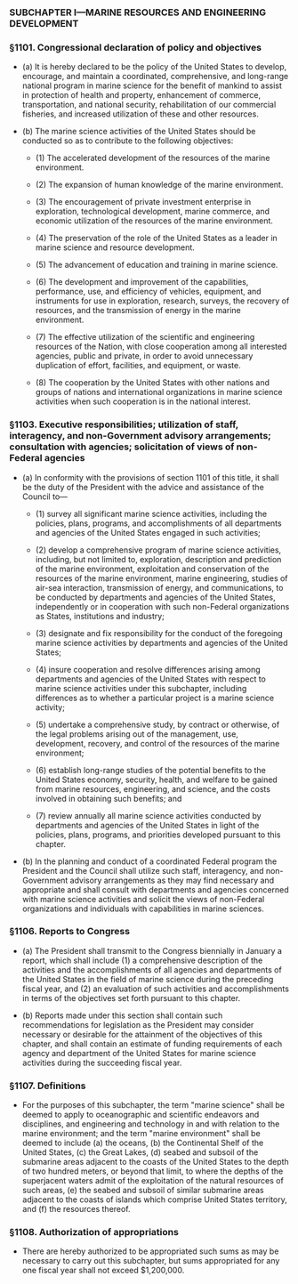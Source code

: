 ### SUBCHAPTER I—MARINE RESOURCES AND ENGINEERING DEVELOPMENT

### §1101. Congressional declaration of policy and objectives
* (a) It is hereby declared to be the policy of the United States to develop, encourage, and maintain a coordinated, comprehensive, and long-range national program in marine science for the benefit of mankind to assist in protection of health and property, enhancement of commerce, transportation, and national security, rehabilitation of our commercial fisheries, and increased utilization of these and other resources.

* (b) The marine science activities of the United States should be conducted so as to contribute to the following objectives:

  * (1) The accelerated development of the resources of the marine environment.

  * (2) The expansion of human knowledge of the marine environment.

  * (3) The encouragement of private investment enterprise in exploration, technological development, marine commerce, and economic utilization of the resources of the marine environment.

  * (4) The preservation of the role of the United States as a leader in marine science and resource development.

  * (5) The advancement of education and training in marine science.

  * (6) The development and improvement of the capabilities, performance, use, and efficiency of vehicles, equipment, and instruments for use in exploration, research, surveys, the recovery of resources, and the transmission of energy in the marine environment.

  * (7) The effective utilization of the scientific and engineering resources of the Nation, with close cooperation among all interested agencies, public and private, in order to avoid unnecessary duplication of effort, facilities, and equipment, or waste.

  * (8) The cooperation by the United States with other nations and groups of nations and international organizations in marine science activities when such cooperation is in the national interest.

### §1103. Executive responsibilities; utilization of staff, interagency, and non-Government advisory arrangements; consultation with agencies; solicitation of views of non-Federal agencies
* (a) In conformity with the provisions of section 1101 of this title, it shall be the duty of the President with the advice and assistance of the Council to—

  * (1) survey all significant marine science activities, including the policies, plans, programs, and accomplishments of all departments and agencies of the United States engaged in such activities;

  * (2) develop a comprehensive program of marine science activities, including, but not limited to, exploration, description and prediction of the marine environment, exploitation and conservation of the resources of the marine environment, marine engineering, studies of air-sea interaction, transmission of energy, and communications, to be conducted by departments and agencies of the United States, independently or in cooperation with such non-Federal organizations as States, institutions and industry;

  * (3) designate and fix responsibility for the conduct of the foregoing marine science activities by departments and agencies of the United States;

  * (4) insure cooperation and resolve differences arising among departments and agencies of the United States with respect to marine science activities under this subchapter, including differences as to whether a particular project is a marine science activity;

  * (5) undertake a comprehensive study, by contract or otherwise, of the legal problems arising out of the management, use, development, recovery, and control of the resources of the marine environment;

  * (6) establish long-range studies of the potential benefits to the United States economy, security, health, and welfare to be gained from marine resources, engineering, and science, and the costs involved in obtaining such benefits; and

  * (7) review annually all marine science activities conducted by departments and agencies of the United States in light of the policies, plans, programs, and priorities developed pursuant to this chapter.


* (b) In the planning and conduct of a coordinated Federal program the President and the Council shall utilize such staff, interagency, and non-Government advisory arrangements as they may find necessary and appropriate and shall consult with departments and agencies concerned with marine science activities and solicit the views of non-Federal organizations and individuals with capabilities in marine sciences.

### §1106. Reports to Congress
* (a) The President shall transmit to the Congress biennially in January a report, which shall include (1) a comprehensive description of the activities and the accomplishments of all agencies and departments of the United States in the field of marine science during the preceding fiscal year, and (2) an evaluation of such activities and accomplishments in terms of the objectives set forth pursuant to this chapter.

* (b) Reports made under this section shall contain such recommendations for legislation as the President may consider necessary or desirable for the attainment of the objectives of this chapter, and shall contain an estimate of funding requirements of each agency and department of the United States for marine science activities during the succeeding fiscal year.

### §1107. Definitions
* For the purposes of this subchapter, the term "marine science" shall be deemed to apply to oceanographic and scientific endeavors and disciplines, and engineering and technology in and with relation to the marine environment; and the term "marine environment" shall be deemed to include (a) the oceans, (b) the Continental Shelf of the United States, (c) the Great Lakes, (d) seabed and subsoil of the submarine areas adjacent to the coasts of the United States to the depth of two hundred meters, or beyond that limit, to where the depths of the superjacent waters admit of the exploitation of the natural resources of such areas, (e) the seabed and subsoil of similar submarine areas adjacent to the coasts of islands which comprise United States territory, and (f) the resources thereof.

### §1108. Authorization of appropriations
* There are hereby authorized to be appropriated such sums as may be necessary to carry out this subchapter, but sums appropriated for any one fiscal year shall not exceed $1,200,000.